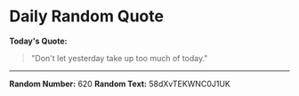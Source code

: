 # Daily Random Quote

**Today's Quote:**
> "Don't let yesterday take up too much of today."

---

**Random Number:** 620
**Random Text:** 58dXvTEKWNC0J1UK
